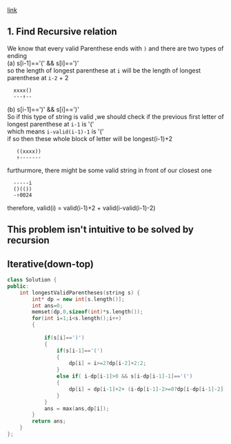 [link](https://leetcode.com/problems/longest-valid-parentheses/)
## 1. Find Recursive relation
We know that every valid Parenthese ends with `)` and there are two types of ending  
(a) s[i-1]=='('  &&  s[i]==')'  
so the length of longest parenthese at `i` will be the length of longest parenthese at `i-2` + 2
```
  xxxx()
  ---↑--
```
(b) s[i-1]==')'  && s[i]==')'  
So if this type of string is valid ,we should check if the previous first letter of longest parenthese at `i-1` is '('  
which means `i-valid(i-1)-1` is '('  
if so then these whole block of letter will be longest(i-1)+2
```
   ((xxxx))
   ↑-------
```
furthurmore, there might be some valid string in front of our closest one
```
  -----i  
  ()(())
  -↑0024
```
therefore, valid(i) = valid(i-1)+2 + valid(i-valid(i-1)-2)

## This problem isn't intuitive to be solved by recursion

## Iterative(down-top)
```cpp
class Solution {
public:
    int longestValidParentheses(string s) {
        int* dp = new int[s.length()];
        int ans=0;
        memset(dp,0,sizeof(int)*s.length());
        for(int i=1;i<s.length();i++)
        {
            
            if(s[i]==')')
            {
                if(s[i-1]=='(')
                {
                    dp[i] = i>=2?dp[i-2]+2:2;
                }    
                else if( i-dp[i-1]>0 && s[i-dp[i-1]-1]=='(')
                {
                    dp[i] = dp[i-1]+2+ (i-dp[i-1]-2>=0?dp[i-dp[i-1]-2]:0);
                }
            }
            ans = max(ans,dp[i]);
        }      
        return ans;
    }
};
```

